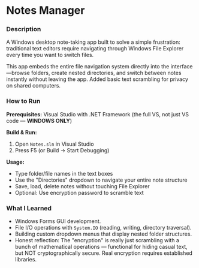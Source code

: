 # Notes Manager

### Description

A Windows desktop note-taking app built to solve a simple frustration: traditional text editors require navigating through Windows File Explorer every time you want to switch files.

This app embeds the entire file navigation system directly into the interface—browse folders, create nested directories, and switch between notes instantly without leaving the app. Added basic text scrambling for privacy on shared computers.

### How to Run

**Prerequisites:** Visual Studio with .NET Framework (the full VS, not just VS code — **WINDOWS ONLY**)

**Build & Run:**

1. Open `Notes.sln` in Visual Studio
2. Press F5 (or Build → Start Debugging)

**Usage:**

- Type folder/file names in the text boxes
- Use the "Directories" dropdown to navigate your entire note structure
- Save, load, delete notes without touching File Explorer
- Optional: Use encryption password to scramble text

### What I Learned

- Windows Forms GUI development.
- File I/O operations with `System.IO` (reading, writing, directory traversal).
- Building custom dropdown menus that display nested folder structures.
- Honest reflection: The "encryption" is really just scrambling with a bunch of mathematical operations — functional for hiding casual text, but NOT cryptographically secure. Real encryption requires established libraries.
